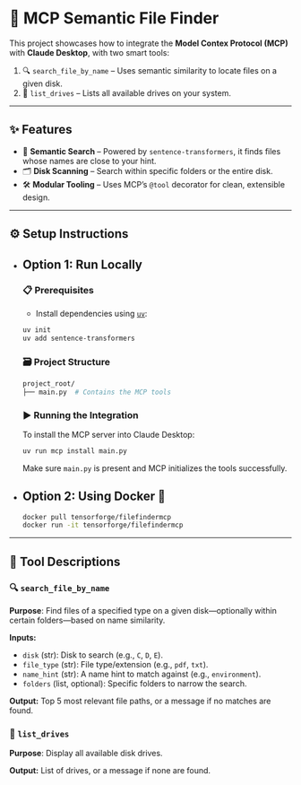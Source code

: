 # 🚀 MCP Semantic File Finder

This project showcases how to integrate the **Model Contex Protocol (MCP)** with **Claude Desktop**, with two smart tools:

1. 🔍 `search_file_by_name` – Uses semantic similarity to locate files on a given disk.
2. 💽 `list_drives` – Lists all available drives on your system.

---

## ✨ Features

* 🧠 **Semantic Search** – Powered by `sentence-transformers`, it finds files whose names are close to your hint.
* 🗂️ **Disk Scanning** – Search within specific folders or the entire disk.
* 🛠️ **Modular Tooling** – Uses MCP’s `@tool` decorator for clean, extensible design.

---

## ⚙️ Setup Instructions

* ## Option 1: Run Locally
  ### 📋 Prerequisites
  
  * Install dependencies using [`uv`](https://github.com/astral-sh/uv):
  
  ```bash
  uv init
  uv add sentence-transformers
  ```
  
  ### 🗃️ Project Structure
  
  ```bash
  project_root/
  ├── main.py  # Contains the MCP tools
  ```
  
  ### ▶️ Running the Integration
  
  To install the MCP server into Claude Desktop:
  
  ```bash
  uv run mcp install main.py
  ```
  
  Make sure `main.py` is present and MCP initializes the tools successfully.
  
* ## Option 2: Using Docker 🐳
    ```bash
  docker pull tensorforge/filefindermcp
  docker run -it tensorforge/filefindermcp
  ```
---

## 🧰 Tool Descriptions

### 🔍 `search_file_by_name`

**Purpose**: Find files of a specified type on a given disk—optionally within certain folders—based on name similarity.

**Inputs:**

* `disk` (str): Disk to search (e.g., `C`, `D`, `E`).
* `file_type` (str): File type/extension (e.g., `pdf`, `txt`).
* `name_hint` (str): A name hint to match against (e.g., `environment`).
* `folders` (list, optional): Specific folders to narrow the search.

**Output:**
Top 5 most relevant file paths, or a message if no matches are found.

### 💽 `list_drives`

**Purpose**: Display all available disk drives.

**Output:**
List of drives, or a message if none are found.

